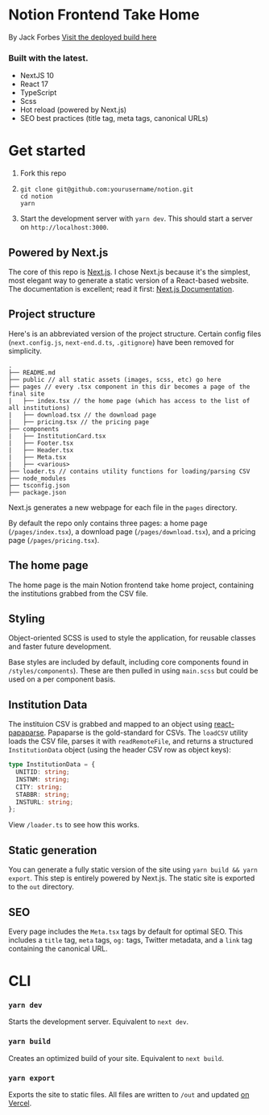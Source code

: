 # Notion Frontend Take Home
By Jack Forbes
[Visit the deployed build here](https://notion-jackforbes.vercel.app)


### Built with the latest.

- NextJS 10
- React 17
- TypeScript
- Scss
- Hot reload (powered by Next.js)
- SEO best practices (title tag, meta tags, canonical URLs)


# Get started

1. Fork this repo
2. ```
   git clone git@github.com:yourusername/notion.git
   cd notion
   yarn
   ```
3. Start the development server with `yarn dev`. This should start a server on `http://localhost:3000`.

## Powered by Next.js

The core of this repo is [Next.js](https://https://nextjs.org). I chose Next.js because it's the simplest, most elegant way to generate a static version of a React-based website. The documentation is excellent; read it first: [Next.js Documentation](https://nextjs.org/docs).

## Project structure

Here's is an abbreviated version of the project structure. Certain config files (`next.config.js`, `next-end.d.ts`, `.gitignore`) have been removed for simplicity.

```
.
├── README.md
├── public // all static assets (images, scss, etc) go here
├── pages // every .tsx component in this dir becomes a page of the final site
|   ├── index.tsx // the home page (which has access to the list of all institutions)
|   ├── download.tsx // the download page
|   ├── pricing.tsx // the pricing page
├── components
|   ├── InstitutionCard.tsx
|   ├── Footer.tsx
|   ├── Header.tsx
|   ├── Meta.tsx
|   ├── <various>
├── loader.ts // contains utility functions for loading/parsing CSV
├── node_modules
├── tsconfig.json
├── package.json
```

Next.js generates a new webpage for each file in the `pages` directory.

By default the repo only contains three pages: a home page (`/pages/index.tsx`), a download page (`/pages/download.tsx`), and a pricing page (`/pages/pricing.tsx`).


## The home page

The home page is the main Notion frontend take home project, containing the institutions grabbed from the CSV file.


## Styling

Object-oriented SCSS is used to style the application, for reusable classes and faster future development.

Base styles are included by default, including core components found in `/styles/components`). These are then pulled in using `main.scss` but could be used on a per component basis.


## Institution Data

The instituion CSV is grabbed and mapped to an object using [react-papaparse](https://react-papaparse.js.org). Papaparse is the gold-standard for CSVs. The `loadCSV` utility loads the CSV file, parses it with `readRemoteFile`, and returns a structured `InstitutionData` object (using the header CSV row as object keys):

```ts
type InstitutionData = {
  UNITID: string;
  INSTNM: string;
  CITY: string;
  STABBR: string;
  INSTURL: string;
};
```

View `/loader.ts` to see how this works.


## Static generation

You can generate a fully static version of the site using `yarn build && yarn export`. This step is entirely powered by Next.js. The static site is exported to the `out` directory.


## SEO

Every page includes the `Meta.tsx` tags by default for optimal SEO. This includes a `title` tag, `meta` tags, `og:` tags, Twitter metadata, and a `link` tag containing the canonical URL.


# CLI

### `yarn dev`

Starts the development server. Equivalent to `next dev`.

### `yarn build`

Creates an optimized build of your site. Equivalent to `next build`.

### `yarn export`

Exports the site to static files. All files are written to `/out` and updated [on Vercel](https://notion-jackforbes.vercel.app).

